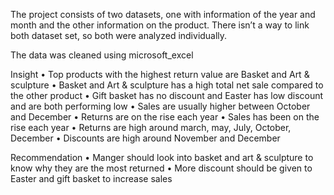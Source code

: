 The project consists of two datasets, one with information of the year and month and the other information on the product. There isn’t a way to link both dataset set, so both were analyzed individually.

The data was cleaned using microsoft_excel


Insight
•	Top products with the highest return value are Basket and Art & sculpture
•	Basket and Art & sculpture has a high total net sale compared to the other product
•	Gift basket has no discount and Easter has low discount and are both performing low
•	Sales are usually higher between October and December
•	Returns are on the rise each year
•	Sales has been on the rise each year
•	Returns are high around march, may, July, October, December
•	Discounts are high around November and December



Recommendation
•	Manger should look into basket and art & sculpture to know why they are the most returned
•	More discount should be given to Easter and gift basket to increase sales


